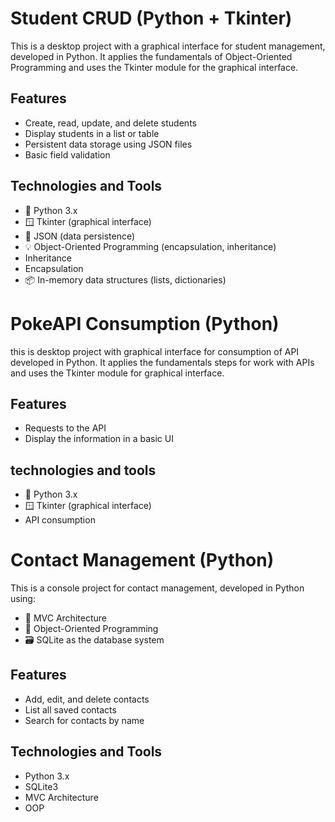 # Student CRUD (Python + Tkinter)

This is a desktop project with a graphical interface for student management, 
developed in Python. It applies the fundamentals of Object-Oriented 
Programming and uses the Tkinter module for the graphical interface.

## Features

- Create, read, update, and delete students
- Display students in a list or table
- Persistent data storage using JSON files
- Basic field validation

## Technologies and Tools

- 🐍 Python 3.x
- 🪟 Tkinter (graphical interface)
- 📄 JSON (data persistence)
- 💡 Object-Oriented Programming (encapsulation, inheritance)
- Inheritance
- Encapsulation
- 📦 In-memory data structures (lists, dictionaries)

# PokeAPI Consumption (Python)
this is desktop project with graphical interface for consumption of
API developed in Python. It applies the fundamentals steps for work with APIs
and uses the Tkinter module for graphical interface.

## Features
- Requests to the API
- Display the information in a basic UI

## technologies and tools
- 🐍 Python 3.x
- 🪟 Tkinter (graphical interface)
- API consumption
  

# Contact Management (Python)

This is a console project for contact management, developed in Python using:

- 🧱 MVC Architecture
- 🐍 Object-Oriented Programming
- 🗃️ SQLite as the database system

## Features

- Add, edit, and delete contacts
- List all saved contacts
- Search for contacts by name

## Technologies and Tools

- Python 3.x
- SQLite3
- MVC Architecture
- OOP 
